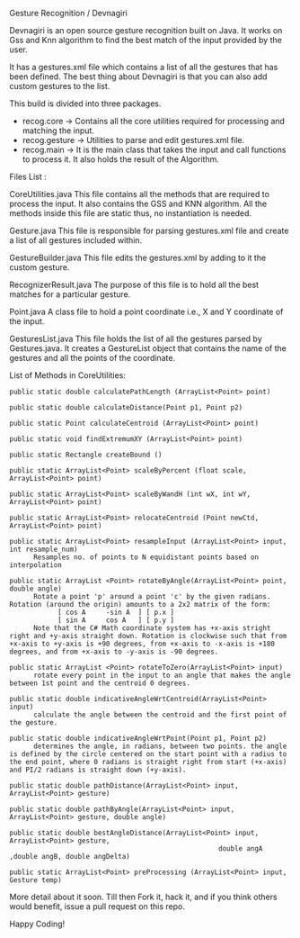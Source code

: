 Gesture Recognition / Devnagiri

Devnagiri is an open source gesture recognition built on Java. It works on Gss and Knn algorithm to find the best match of the input provided by the user.

It has a gestures.xml file which contains a list of all the gestures that has been defined. The best thing about Devnagiri is that you can also add custom gestures to the list.

This build is divided into three packages.
* recog.core -> Contains all the core utilities required for processing and matching the input.
* recog.gesture -> Utilities to parse and edit gestures.xml file.
* recog.main -> It is the main class that takes the input and call functions to process it. It also holds the result of the Algorithm.

Files List :

CoreUtilities.java
This file contains all the methods that are required to process the input. It also contains the GSS and KNN algorithm. All the methods inside this file are static thus, no instantiation is needed.

Gesture.java
This file is responsible for parsing gestures.xml file and create a list of all gestures included within.

GestureBuilder.java
This file edits the gestures.xml by adding to it the custom gesture.

RecognizerResult.java
The purpose of this file is to hold all the best matches for a particular gesture.

Point.java
A class file to hold a point coordinate i.e., X and Y coordinate of the input.

GesturesList.java
This file holds the list of all the gestures parsed by Gestures.java. It creates a GestureList object that contains the name of the gestures and all the points of the coordinate.

List of Methods in CoreUtilities:

    public static double calculatePathLength (ArrayList<Point> point)

    public static double calculateDistance(Point p1, Point p2) 

    public static Point calculateCentroid (ArrayList<Point> point) 
    
    public static void findExtremumXY (ArrayList<Point> point) 
    
    public static Rectangle createBound () 
    
    public static ArrayList<Point> scaleByPercent (float scale, ArrayList<Point> point) 
    
    public static ArrayList<Point> scaleByWandH (int wX, int wY, ArrayList<Point> point) 
    
    public static ArrayList<Point> relocateCentroid (Point newCtd, ArrayList<Point> point) 
    
    public static ArrayList<Point> resampleInput (ArrayList<Point> input, int resample_num) 
          Resamples no. of points to N equidistant points based on interpolation

    public static ArrayList <Point> rotateByAngle(ArrayList<Point> point, double angle) 
          Rotate a point 'p' around a point 'c' by the given radians. Rotation (around the origin) amounts to a 2x2 matrix of the form:
                [ cos A		-sin A	] [ p.x ]
                [ sin A		cos A	] [ p.y ]
          Note that the C# Math coordinate system has +x-axis stright right and +y-axis straight down. Rotation is clockwise such that from +x-axis to +y-axis is +90 degrees, from +x-axis to -x-axis is +180 degrees, and from +x-axis to -y-axis is -90 degrees.
    
    public static ArrayList <Point> rotateToZero(ArrayList<Point> input) 
          rotate every point in the input to an angle that makes the angle between 1st point and the centroid 0 degrees.

    public static double indicativeAngleWrtCentroid(ArrayList<Point> input) 
          calculate the angle between the centroid and the first point of the gesture.
    
    public static double indicativeAngleWrtPoint(Point p1, Point p2) 
          determines the angle, in radians, between two points. the angle is defined by the circle centered on the start point with a radius to the end point, where 0 radians is straight right from start (+x-axis) and PI/2 radians is straight down (+y-axis).

    public static double pathDistance(ArrayList<Point> input, ArrayList<Point> gesture) 
    
    public static double pathByAngle(ArrayList<Point> input, ArrayList<Point> gesture, double angle) 
    
    public static double bestAngleDistance(ArrayList<Point> input, ArrayList<Point> gesture, 
                                                        double angA ,double angB, double angDelta)

    public static ArrayList<Point> preProcessing (ArrayList<Point> input, Gesture temp)
        

More detail about it soon. Till then Fork it, hack it, and if you think others would benefit, issue a pull request on this repo.

Happy Coding!